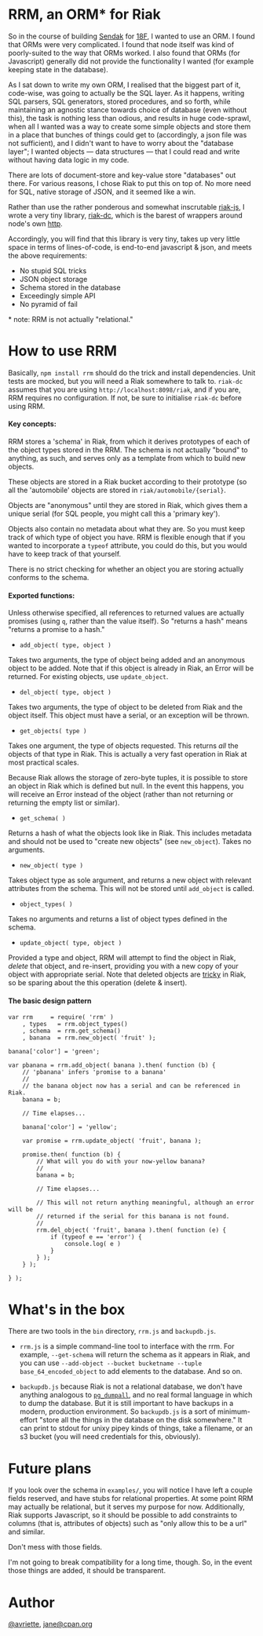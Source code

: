 RRM, an ORM\* for Riak
====

So in the course of building [Sendak](https://github.com/18F/Sendak) for
[18F](https://18f.gsa.gov/), I wanted to use an ORM. I found that ORMs
were very complicated. I found that node itself was kind of poorly-suited
to the way that ORMs worked. I also found that ORMs (for Javascript)
generally did not provide the functionality I wanted (for example
keeping state in the database).

As I sat down to write my own ORM, I realised that the biggest part of it,
code-wise, was going to actually be the SQL layer. As it happens, writing
SQL parsers, SQL generators, stored procedures, and so forth, while
maintaining an agnostic stance towards choice of database (even without this),
the task is nothing less than odious, and results in huge code-sprawl, when
all I wanted was a way to create some simple objects and store them in a
place that bunches of things could get to (accordingly, a json file was not
sufficient), and I didn't want to have to worry about the "database layer";
I wanted objects &mdash; data structures &mdash; that I could read and write
without having data logic in my code.

There are lots of document-store and key-value store "databases" out there.
For various reasons, I chose Riak to put this on top of. No more need for
SQL, native storage of JSON, and it seemed like a win.

Rather than use the rather ponderous and somewhat inscrutable [riak-js](http://riakjs.com/),
I wrote a very tiny library, [riak-dc](https://github.com/avriette/riak-dc), which is
the barest of wrappers around node's own [http](http://nodejs.org/api/http.html).

Accordingly, you will find that this library is very tiny, takes up very
little space in terms of lines-of-code, is end-to-end javascript & json, and
meets the above requirements:

* No stupid SQL tricks
* JSON object storage
* Schema stored in the database
* Exceedingly simple API
* No pyramid of fail

\* note: RRM is not actually "relational."

How to use RRM
====

Basically, `npm install rrm` should do the trick and install dependencies.
Unit tests are mocked, but you will need a Riak somewhere to talk to. `riak-dc`
assumes that you are using `http://localhost:8098/riak`, and if you are, RRM
requires no configuration. If not, be sure to initialise `riak-dc` before
using RRM.

#### Key concepts:

RRM stores a 'schema' in Riak, from which it derives prototypes of each of the
object types stored in the RRM. The schema is not actually "bound" to
anything, as such, and serves only as a template from which to build new
objects.

These objects are stored in a Riak bucket according to their prototype (so all
the 'automobile' objects are stored in `riak/automobile/{serial}`.

Objects are "anonymous" until they are stored in Riak, which gives them a
unique serial (for SQL people, you might call this a 'primary key').

Objects also contain no metadata about what they are. So you must keep track
of which type of object you have. RRM is flexible enough that if you wanted to
incorporate a `typeof` attribute, you could do this, but you would have to
keep track of that yourself.

There is no strict checking for whether an object you are storing actually
conforms to the schema.

#### Exported functions:

Unless otherwise specified, all references to returned values are actually
promises (using `q`, rather than the value itself). So "returns a hash" means
"returns a promise to a hash."

* `add_object( type, object )`

Takes two arguments, the type of object being added and an anonymous object to
be added. Note that if this object is already in Riak, an Error will be
returned. For existing objects, use `update_object`.

* `del_object( type, object )`

Takes two arguments, the type of object to be deleted from Riak and the object
itself. This object must have a serial, or an exception will be thrown.

* `get_objects( type )`

Takes one argument, the type of objects requested. This returns *all* the
objects of that type in Riak. This is actually a very fast operation in Riak
at most practical scales.

Because Riak allows the storage of zero-byte tuples, it is possible to store
an object in Riak which is defined but null. In the event this happens, you
will receive an Error instead of the object (rather than not returning or
returning the empty list or similar).

* `get_schema( )`

Returns a hash of what the objects look like in Riak. This includes metadata
and should not be used to "create new objects" (see `new_object`). Takes no
arguments.

* `new_object( type )`

Takes object type as sole argument, and returns a new object with relevant
attributes from the schema. This will not be stored until `add_object` is
called.

* `object_types( )`

Takes no arguments and returns a list of object types defined in the schema.

* `update_object( type, object )`

Provided a type and object, RRM will attempt to find the object in Riak,
*delete* that object, and re-insert, providing you with a new copy of your
object with appropriate serial. Note that deleted objects are
[tricky](http://docs.basho.com/riak/latest/ops/advanced/deletion/#Tombstones)
in Riak, so be sparing about the this operation (delete & insert).

#### The basic design pattern

```
var rrm     = require( 'rrm' )
	, types   = rrm.object_types()
	, schema  = rrm.get_schema()
	, banana  = rrm.new_object( 'fruit' );

banana['color'] = 'green';

var pbanana = rrm.add_object( banana ).then( function (b) {
	// 'pbanana' infers 'promise to a banana'
	//
	// the banana object now has a serial and can be referenced in Riak.
	banana = b;

	// Time elapses...

	banana['color'] = 'yellow';

	var promise = rrm.update_object( 'fruit', banana );

	promise.then( function (b) {
		// What will you do with your now-yellow banana?
		//
		banana = b;

		// Time elapses...

		// This will not return anything meaningful, although an error will be
		// returned if the serial for this banana is not found.
		//
		rrm.del_object( 'fruit', banana ).then( function (e) {
			if (typeof e == 'error') {
				console.log( e )
			}
		} );
	} );

} );
```

What's in the box
====

There are two tools in the `bin` directory, `rrm.js` and `backupdb.js`.

* `rrm.js` is a simple command-line tool to interface with the rrm. For
example, `--get-schema` will return the schema as it appears in Riak, and you
can use `--add-object --bucket bucketname --tuple base_64_encoded_object` to
add elements to the database. And so on.

* `backupdb.js` because Riak is not a relational database, we don't have
anything analogous to
[`pg_dumpall`](http://www.postgresql.org/docs/9.3/static/app-pg-dumpall.html),
and no real formal language in which to dump the database. But it is still
important to have backups in a modern, production environment. So
`backupdb.js` is a sort of minimum-effort "store all the things in the
database on the disk somewhere." It can print to stdout for unixy pipey kinds
of things, take a filename, or an s3 bucket (you will need credentials for
this, obviously).

Future plans
====

If you look over the schema in `examples/`, you will notice I have left a
couple fields reserved, and have stubs for relational properties. At some
point RRM may actually be relational, but it serves my purpose for now.
Additionally, Riak supports Javascript, so it should be possible to add
constraints to columns (that is, attributes of objects) such as "only allow
this to be a url" and similar.

Don't mess with those fields.

I'm not going to break compatibility for a long time, though. So, in the event
those things are added, it should be transparent.

Author
====

[@avriette](https://github.com/avriette), jane@cpan.org
